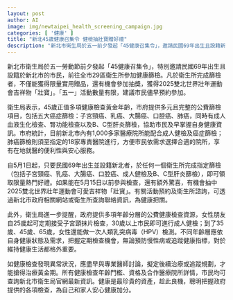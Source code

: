 ```yaml
---
layout: post
author: AI
image: img/newtaipei_health_screening_campaign.jpg
categories: [ '健康' ]
title: "新北45歲健康召集令 健檢抽壯寶贈好禮"
description: "新北市衛生局於五一前夕發起「45健康召集令」，邀請民國69年出生且設籍新北市市民前往29區衛生所參加多元免費健康篩檢。於衛生所完成檢查即可獲限量好禮，5月15日前參檢還可抽2025雙北世界壯年運動會吉祥物「壯寶」。市府統計新北超過千家醫療院所支援篩檢，鼓勵市民善用資源及早掌握健康，守護自己與家人。"
---
```

新北市衛生局於五一勞動節前夕發起「45健康召集令」，特別邀請民國69年出生且設籍於新北市的市民，前往全市29區衛生所參加健康篩檢。凡於衛生所完成篩檢者，不僅能獲得限量實用贈品，還有機會參加抽獎，獲得2025雙北世界壯年運動會吉祥物「壯寶」。「五一」活動數量有限，建議市民儘早預約參加。

衛生局表示，45歲正值多項健康檢查黃金年齡，市府提供多元且完整的公費篩檢項目，包括五大癌症篩檢：子宮頸癌、乳癌、大腸癌、口腔癌、肺癌，同時有成人血液生化檢查、腎功能檢查以及B、C型肝炎篩檢，協助市民及早掌握自身健康資訊。市府統計，目前新北市內有1,000多家醫療院所能配合成人健檢及癌症篩檢；肺癌篩檢則須至指定的18家專責醫院進行，方便市民依需求選擇合適的院所，享有在地就醫的便利性與安心服務。

自5月1日起，只要民國69年出生並設籍新北者，於任何一個衛生所完成指定篩檢（包括子宮頸癌、乳癌、大腸癌、口腔癌、成人健檢及B、C型肝炎篩檢），即可領取限量熱門好禮。如果能在5月15日以前參與檢查，還有額外驚喜，有機會抽中2025雙北世界壯年運動會可愛吉祥物「壯寶」。有關活動預約及衛生所諮詢，可透過新北市政府相關網站或衛生所查詢聯絡資訊，為健康把關。

此外，衛生局進一步提醒，政府提供多項年齡分層的公費健康檢查資源，女性朋友自25歲起可定期接受子宮頸抹片檢查，30歲以上市民即可進行成人健檢；到了35歲、45歲、65歲，女性還能做一次人類乳突病毒（HPV）檢測。不同年齡層應依自身健康狀態及需求，把握定期檢查機會，無論預防慢性病或追蹤健康指標，對於維持健康生活都格外重要。

如健康檢查發現異常狀況，應盡早與專業醫師討論，擬定後續治療或追蹤規劃，才能搶得治療黃金期。所有健康檢查年齡門檻、資格及合作醫療院所詳情，市民均可查詢新北市衛生局官網最新資訊。健康是最珍貴的資產，趁此良機，聰明把握政府提供的各項檢查，為自己和家人安心健康加分。